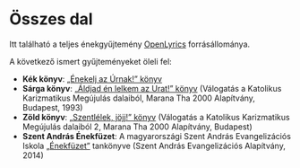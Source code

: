 Összes dal
==========

Itt található a teljes énekgyűjtemény [OpenLyrics](http://openlyrics.info/) forrásállománya.

A következő ismert gyűjteményeket öleli fel:

* **Kék könyv**: [„Énekelj az Úrnak!” könyv](http://www.benceskiado.hu/index.php?waid=79)
* **Sárga könyv**: [„Áldjad én lelkem az Urat!” könyv](http://emmausz.hu/index.php/hu/marana-tha-konyvek) (Válogatás a Katolikus Karizmatikus Megújulás dalaiból, Marana Tha 2000 Alapítvány, Budapest, 1993)
* **Zöld könyv**: [„Szentlélek, jöjj!” könyv](http://emmausz.hu/index.php/hu/marana-tha-konyvek) (Válogatás a Katolikus Karizmatikus Megújulás dalaiból 2, Marana Tha 2000 Alapítvány, Budapest)
* **Szent András Énekfüzet**: A magyarországi Szent András Evangelizációs Iskola [„Énekfüzet”](http://szentandras.ujevangelizacio.hu/tartalom/enekfuzet) tankönyve (Szent András Evangelizációs Alapítvány, 2014)


